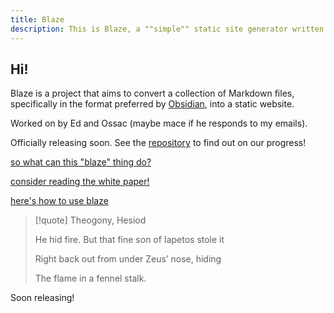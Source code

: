 ```yaml
---
title: Blaze
description: This is Blaze, a ""simple"" static site generator written in Rust
---
```


## Hi!

Blaze is a project that aims to convert a collection of Markdown files, specifically in the format preferred by [Obsidian](https://obsidian.md/), into a static website.

Worked on by Ed and Ossac (maybe mace if he responds to my emails).

Officially releasing soon. See the [repository](https://github.com/EddieTheEd/Blaze) to find out on our progress!

[so what can this "blaze" thing do?](showcase.md)

[consider reading the white paper!](whitepaper.md)

[here's how to use blaze](usage.md)

> [!quote] Theogony, Hesiod
>
> He hid fire. But that fine son of Iapetos stole it
>
> Right back out from under Zeus’ nose, hiding
>
> The flame in a fennel stalk.

Soon releasing!
